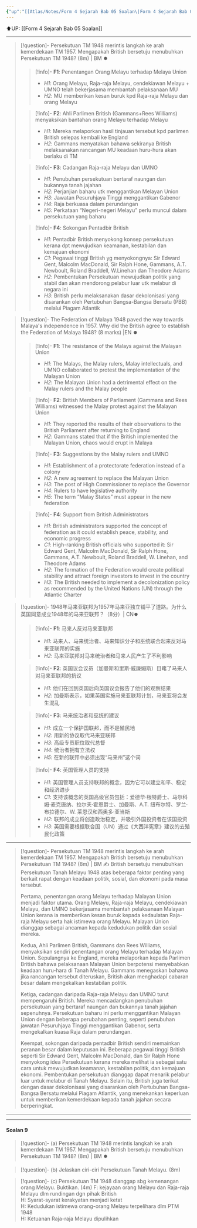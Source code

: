 ```yaml
---
{"up":"[[Atlas/Notes/Form 4 Sejarah Bab 05 Soalan\|Form 4 Sejarah Bab 05 Soalan]]","dg-publish":true,"permalink":"/atlas/notes/bab-05-2-faktor-penubuhan-persekutuan-tanah-melayu/","dgPassFrontmatter":true}
---
```


⬆️UP: [[Form 4 Sejarah Bab 05 Soalan]]

---


> [!question]- Persekutuan TM 1948 merintis langkah ke arah kemerdekaan TM 1957. Mengapakah British bersetuju menubuhkan Persekutuan TM 1948? (8m)  | BM ⏺️
> > [!info]- **F1**: Penentangan Orang Melayu terhadap Melaya Union   
> > - *H1*: Orang Melayu, Raja-raja Melayu, cendekiawan Melayu + UMNO telah bekerjasama membantah pelaksanaan MU  
> > - *H2*: MU memberikan kesan buruk kpd Raja-raja Melayu dan orang Melayu  
> 
> > [!info]- **F2**: Ahli Parlimen British (Gammans+Rees Williams) menyaksikan bantahan  orang Melayu terhadap Melayu  
> > - *H1*: Mereka melaporkan hasil tinjauan  tersebut kpd parlimen British selepas kembali ke England  
> > - *H2*: Gammans menyatakan bahawa sekiranya British melaksanakan rancangan MU keadaan huru-hura akan berlaku di TM  
> 
> > [!info]- **F3**: Cadangan Raja-raja Melayu dan UMNO  
> > - *H1*: Penubuhan persekutuan bertaraf naungan dan bukannya tanah jajahan 
> > - *H2*: Perjanjian baharu utk menggantikan Melayan Union  
> > - *H3*: Jawatan Pesuruhjaya Tinggi menggantikan Gabenor
> > - *H4*: Raja berkuasa dalam perundangan 
> >- *H5*: Perkataan “Negeri-negeri Melayu” perlu muncul dalam persekutuan yang baharu
> 
> > [!info]- **F4**: Sokongan Pentadbir British  
> > - *H1*: Pentadbir British menyokong konsep persekutuan kerana dpt mewujudkan keamanan, kestabilan dan kemajuan ekonomi 
> > - *C1*: Pegawai tinggi British yg menyokongnya: Sir Edward Gent, Malcolm MacDonald, Sir Ralph Hone, Gammans, A.T. Newboult, Roland Braddell, W.Linehan dan Theodore Adams   
> > - *H2*: Pembentukan Persekutuan mewujudkan politik yang stabil dan akan mendorong pelabur luar utk melabur di negara ini 
> > - *H3*: British perlu melaksanakan dasar dekolonisasi yang disarankan oleh Pertubuhan Bangsa-Bangsa Bersatu (PBB) melalui Piagam Atlantik


> [!question]- The Federation of Malaya 1948 paved the way towards Malaya's independence in 1957. Why did the British agree to establish the Federation of Malaya 1948? (8 marks) |EN ⏺️
> > [!info]- **F1**: The resistance of the Malays against the Malayan Union  
> > - *H1*: The Malays, the Malay rulers, Malay intellectuals, and UMNO collaborated to protest the implementation of the Malayan Union  
> > - *H2*: The Malayan Union had a detrimental effect on the Malay rulers and the Malay people
>
> > [!info]- **F2**: British Members of Parliament (Gammans and Rees Williams) witnessed the Malay protest against the Malayan Union  
> > - *H1*: They reported the results of their observations to the British Parliament after returning to England  
> > - *H2*: Gammans stated that if the British implemented the Malayan Union, chaos would erupt in Malaya
>
> > [!info]- **F3**: Suggestions by the Malay rulers and UMNO  
> > - *H1*: Establishment of a protectorate federation instead of a colony  
> > - *H2*: A new agreement to replace the Malayan Union  
> > - *H3*: The post of High Commissioner to replace the Governor  
> > - *H4*: Rulers to have legislative authority  
> > - *H5*: The term “Malay States” must appear in the new federation
> 
> > [!info]- **F4**: Support from British Administrators  
> > - *H1*: British administrators supported the concept of federation as it could establish peace, stability, and economic progress  
> > - *C1*: High-ranking British officials who supported it: Sir Edward Gent, Malcolm MacDonald, Sir Ralph Hone, Gammans, A.T. Newboult, Roland Braddell, W. Linehan, and Theodore Adams  
> > - *H2*: The formation of the Federation would create political stability and attract foreign investors to invest in the country  
> > - *H3*: The British needed to implement a decolonization policy as recommended by the United Nations (UN) through the Atlantic Charter


> [!question]- 1948年马来亚联邦为1957年马来亚独立铺平了道路。为什么英国同意成立1948年的马来亚联邦？（8分）| CN⏺️
> > [!info]- **F1**: 马来人反对马来亚联邦  
> > - *H1*: 马来人、马来统治者、马来知识分子和巫统联合起来反对马来亚联邦的实施  
> > - *H2*: 马来亚联邦对马来统治者和马来人民产生了不利影响
> 
> > [!info]- **F2**: 英国议会议员（加曼斯和里斯·威廉姆斯）目睹了马来人对马来亚联邦的抗议  
> > - *H1*: 他们在回到英国后向英国议会报告了他们的观察结果  
> > - *H2*: 加曼斯表示，如果英国实施马来亚联邦计划，马来亚将会发生混乱
> 
> > [!info]- **F3**: 马来统治者和巫统的建议  
> > - *H1*: 成立一个保护国联邦，而不是殖民地  
> > - *H2*: 用新的协议取代马来亚联邦  
> > - *H3*: 高级专员职位取代总督  
> > - *H4*: 统治者拥有立法权  
> > - *H5*: 在新的联邦中必须出现“马来州”这个词
> 
> > [!info]- **F4**: 英国管理人员的支持  
> > - *H1*: 英国管理人员支持联邦的概念，因为它可以建立和平、稳定和经济进步  
> > - *C1*: 支持该概念的英国高级官员包括：爱德华·根特爵士、马尔科姆·麦克唐纳、拉尔夫·霍恩爵士、加曼斯、A.T. 纽布尔特、罗兰·布拉德尔、W. 莱恩汉和西奥多·亚当斯  
> > - *H2*: 联邦的成立将创造政治稳定，并吸引外国投资者在该国投资  
> > - *H3*: 英国需要根据联合国（UN）通过《大西洋宪章》建议的去殖民化政策

---

> [!question]- Persekutuan TM 1948 merintis langkah ke arah kemerdekaan TM 1957. Mengapakah British bersetuju menubuhkan Persekutuan TM 1948? (8m)  | BM ✍️
> British bersetuju menubuhkan Persekutuan Tanah Melayu 1948 atas beberapa faktor penting yang berkait rapat dengan keadaan politik, sosial, dan ekonomi pada masa tersebut.
>
> Pertama, penentangan orang Melayu terhadap Malayan Union menjadi faktor utama. Orang Melayu, Raja-raja Melayu, cendekiawan Melayu, dan UMNO bekerjasama membantah pelaksanaan Malayan Union kerana ia memberikan kesan buruk kepada kedaulatan Raja-raja Melayu serta hak istimewa orang Melayu. Malayan Union dianggap sebagai ancaman kepada kedudukan politik dan sosial mereka. 
> 
> Kedua, Ahli Parlimen British, Gammans dan Rees Williams, menyaksikan sendiri penentangan orang Melayu terhadap Malayan Union. Sepulangnya ke England, mereka melaporkan kepada Parlimen British bahawa pelaksanaan Malayan Union berpotensi menyebabkan keadaan huru-hara di Tanah Melayu. Gammans menegaskan bahawa jika rancangan tersebut diteruskan, British akan menghadapi cabaran besar dalam mengekalkan kestabilan politik.
> 
> Ketiga, cadangan daripada Raja-raja Melayu dan UMNO turut mempengaruhi British. Mereka mencadangkan penubuhan persekutuan yang bertaraf naungan dan bukannya tanah jajahan sepenuhnya. Persekutuan baharu ini perlu menggantikan Malayan Union dengan beberapa perubahan penting, seperti penubuhan jawatan Pesuruhjaya Tinggi menggantikan Gabenor, serta mengekalkan kuasa Raja dalam perundangan.
> 
> Keempat, sokongan daripada pentadbir British sendiri memainkan peranan besar dalam keputusan ini. Beberapa pegawai tinggi British seperti Sir Edward Gent, Malcolm MacDonald, dan Sir Ralph Hone menyokong idea Persekutuan kerana mereka melihat ia sebagai satu cara untuk mewujudkan keamanan, kestabilan politik, dan kemajuan ekonomi. Pembentukan persekutuan dianggap dapat menarik pelabur luar untuk melabur di Tanah Melayu. Selain itu, British juga terikat dengan dasar dekolonisasi yang disarankan oleh Pertubuhan Bangsa-Bangsa Bersatu melalui Piagam Atlantik, yang menekankan keperluan untuk memberikan kemerdekaan kepada tanah jajahan secara berperingkat.

---

---
#### Soalan 9  
> [!question]- (a) Persekutuan TM 1948 merintis langkah ke arah kemerdekaan TM 1957. Mengapakah British bersetuju menubuhkan Persekutuan TM 1948? (8m)  | BM ⏺️

> [!question]- (b) Jelaskan ciri-ciri Persekutuan Tanah Melayu. (8m)  

> [!question]- (c) Persekutuan TM 1948 dianggap sbg kemenangan orang Melayu. Buktikan. (4m)
F: kejayaan orang Melayu dan Raja-raja Melayu dlm rundingan dgn pihak British  
H: Syarat-syarat kerakyatan menjadi ketat  
H: Kedudukan istimewa orang-orang Melayu terpelihara dlm PTM 1948  
H: Ketuanan Raja-raja Melayu dipulihkan